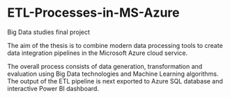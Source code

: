 # ETL-Processes-in-MS-Azure
Big Data studies final project

The aim of the thesis is to combine modern data processing tools to create data integration 
pipelines in the Microsoft Azure cloud service. 

The overall process consists of data generation, transformation and evaluation using Big Data 
technologies  and  Machine  Learning  algorithms.  The  output  of  the  ETL  pipeline  is  next 
exported to Azure SQL database and interactive Power BI dashboard.
